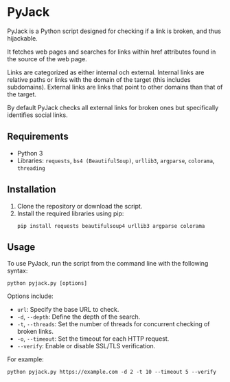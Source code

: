 
# PyJack

PyJack is a Python script designed for checking if a link is broken, and thus hijackable.

It fetches web pages and searches for links within href attributes found in the source of the web page. 

Links are categorized as either internal och external. 
Internal links are relative paths or links with the domain of the target (this includes subdomains).
External links are links that point to other domains than that of the target.

By default PyJack checks all external links for broken ones but specifically identifies social links.

## Requirements

- Python 3
- Libraries: `requests`, `bs4 (BeautifulSoup)`, `urllib3`, `argparse`, `colorama`, `threading`

## Installation

1. Clone the repository or download the script.
2. Install the required libraries using pip:
   ```
   pip install requests beautifulsoup4 urllib3 argparse colorama
   ```

## Usage

To use PyJack, run the script from the command line with the following syntax:

```
python pyjack.py [options]
```

Options include:

- `url`: Specify the base URL to check.
- `-d`, `--depth`: Define the depth of the search.
- `-t`, `--threads`: Set the number of threads for concurrent checking of broken links.
- `-o`, `--timeout`: Set the timeout for each HTTP request.
- `--verify`: Enable or disable SSL/TLS verification.

For example:

```
python pyjack.py https://example.com -d 2 -t 10 --timeout 5 --verify
```

